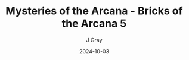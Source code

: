 ---
title: 'Mysteries of the Arcana - Bricks of the Arcana 5'
alt: 'Mysteries of the Arcana'
date: '2024-10-03'
author: 'J Gray'
artist: 'Keira'
---